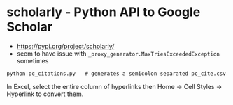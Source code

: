 # scholarly - Python API to Google Scholar

* https://pypi.org/project/scholarly/
* seem to have issue with `_proxy_generator.MaxTriesExceededException` sometimes

```
python pc_citations.py   # generates a semicolon separated pc_cite.csv 
```

In Excel, select the entire column of hyperlinks then Home -> Cell Styles -> Hyperlink to convert them.
